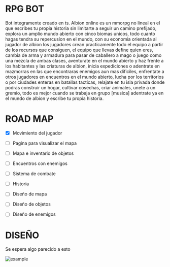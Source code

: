 # RPG BOT
Bot integramente creado en ts. Albion online es un mmorpg no lineal en el que escribes tu propia historia sin limitarte a seguir un camino prefijado, explora un amplio mundo abierto con cinco biomas unicos, todo cuanto hagas tendra su repercusíon en el mundo, con su economia orientada al jugador de albion los jugadores crean practicamente todo el equipo a partir de los recursos que consiguen, el equipo que llevas define quien eres, cambia de arma y armadura para pasar de caballero a mago o juego como una mezcla de ambas clases, aventurate en el mundo abierto y haz frente a los habitantes y las criaturas de albion, inicia expediciones o adentrate en mazmorras en las que encontraras enemigos aun mas dificiles, enfrentate a otros jugadores en encuentros en el mundo abierto, lucha por los territorios o por ciudades enteras en batallas tacticas, relajate en tu isla privada donde podras construir un hogar, cultivar cosechas, criar animales, unete a un gremio, todo es mejor cuando se trabaja en grupo [musica] adentrate ya en el mundo de albion y escribe tu propia historia.
# ROAD MAP
 - [x] Movimiento del jugador
 - [ ] Pagina para visualizar el mapa
 - [ ] Mapa e inventario de objetos
 - [ ] Encuentros con enemigos

 - [ ] Sistema de combate
 - [ ] Historia
 - [ ] Diseño de mapa
 - [ ] Diseño de objetos
 - [ ] Diseño de enemigos
# DISEÑO
Se espera algo parecido a esto

![example](https://media.discordapp.net/attachments/824557752830918656/954475510728110151/unknown.png?width=591&height=670)
